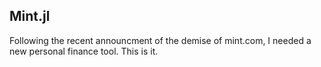 ## Mint.jl

Following the recent announcment of the demise of mint.com, I needed a new personal finance tool. This is it.
